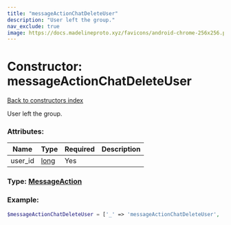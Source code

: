 ```yaml
---
title: "messageActionChatDeleteUser"
description: "User left the group."
nav_exclude: true
image: https://docs.madelineproto.xyz/favicons/android-chrome-256x256.png
---
```

# Constructor: messageActionChatDeleteUser  
[Back to constructors index](/API_docs/constructors/index.html)



User left the group.

### Attributes:

| Name     |    Type       | Required | Description |
|----------|---------------|----------|-------------|
|user\_id|[long](/API_docs/types/long.html) | Yes|



### Type: [MessageAction](/API_docs/types/MessageAction.html)


### Example:

```php
$messageActionChatDeleteUser = ['_' => 'messageActionChatDeleteUser', 'user_id' => long];
```  
